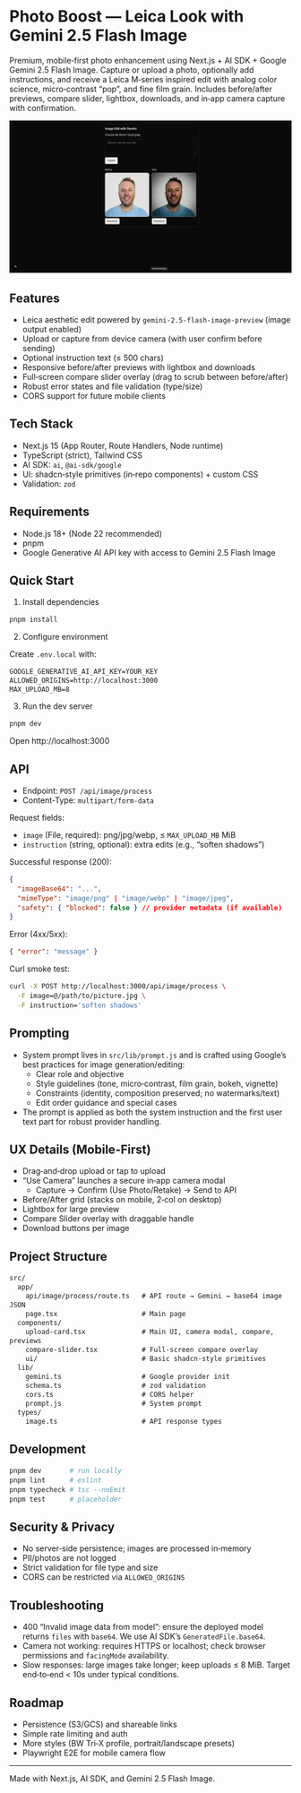 # Photo Boost — Leica Look with Gemini 2.5 Flash Image

Premium, mobile‑first photo enhancement using Next.js + AI SDK + Google Gemini 2.5 Flash Image. Capture or upload a photo, optionally add instructions, and receive a Leica M‑series inspired edit with analog color science, micro‑contrast “pop”, and fine film grain. Includes before/after previews, compare slider, lightbox, downloads, and in‑app camera capture with confirmation.

![UI Preview](./ui.png)

## Features

- Leica aesthetic edit powered by `gemini-2.5-flash-image-preview` (image output enabled)
- Upload or capture from device camera (with user confirm before sending)
- Optional instruction text (≤ 500 chars)
- Responsive before/after previews with lightbox and downloads
- Full‑screen compare slider overlay (drag to scrub between before/after)
- Robust error states and file validation (type/size)
- CORS support for future mobile clients

## Tech Stack

- Next.js 15 (App Router, Route Handlers, Node runtime)
- TypeScript (strict), Tailwind CSS
- AI SDK: `ai`, `@ai-sdk/google`
- UI: shadcn‑style primitives (in‑repo components) + custom CSS
- Validation: `zod`

## Requirements

- Node.js 18+ (Node 22 recommended)
- pnpm
- Google Generative AI API key with access to Gemini 2.5 Flash Image

## Quick Start

1) Install dependencies

```bash
pnpm install
```

2) Configure environment

Create `.env.local` with:

```
GOOGLE_GENERATIVE_AI_API_KEY=YOUR_KEY
ALLOWED_ORIGINS=http://localhost:3000
MAX_UPLOAD_MB=8
```

3) Run the dev server

```bash
pnpm dev
```

Open http://localhost:3000

## API

- Endpoint: `POST /api/image/process`
- Content-Type: `multipart/form-data`

Request fields:

- `image` (File, required): png/jpg/webp, ≤ `MAX_UPLOAD_MB` MiB
- `instruction` (string, optional): extra edits (e.g., “soften shadows”)

Successful response (200):

```json
{
  "imageBase64": "...",
  "mimeType": "image/png" | "image/webp" | "image/jpeg",
  "safety": { "blocked": false } // provider metadata (if available)
}
```

Error (4xx/5xx):

```json
{ "error": "message" }
```

Curl smoke test:

```bash
curl -X POST http://localhost:3000/api/image/process \
  -F image=@/path/to/picture.jpg \
  -F instruction='soften shadows'
```

## Prompting

- System prompt lives in `src/lib/prompt.js` and is crafted using Google’s best practices for image generation/editing:
  - Clear role and objective
  - Style guidelines (tone, micro‑contrast, film grain, bokeh, vignette)
  - Constraints (identity, composition preserved; no watermarks/text)
  - Edit order guidance and special cases
- The prompt is applied as both the system instruction and the first user text part for robust provider handling.

## UX Details (Mobile‑First)

- Drag‑and‑drop upload or tap to upload
- “Use Camera” launches a secure in‑app camera modal
  - Capture → Confirm (Use Photo/Retake) → Send to API
- Before/After grid (stacks on mobile, 2‑col on desktop)
- Lightbox for large preview
- Compare Slider overlay with draggable handle
- Download buttons per image

## Project Structure

```
src/
  app/
    api/image/process/route.ts   # API route → Gemini → base64 image JSON
    page.tsx                     # Main page
  components/
    upload-card.tsx              # Main UI, camera modal, compare, previews
    compare-slider.tsx           # Full-screen compare overlay
    ui/                          # Basic shadcn-style primitives
  lib/
    gemini.ts                    # Google provider init
    schema.ts                    # zod validation
    cors.ts                      # CORS helper
    prompt.js                    # System prompt
  types/
    image.ts                     # API response types
```

## Development

```bash
pnpm dev       # run locally
pnpm lint      # eslint
pnpm typecheck # tsc --noEmit
pnpm test      # placeholder
```

## Security & Privacy

- No server‑side persistence; images are processed in‑memory
- PII/photos are not logged
- Strict validation for file type and size
- CORS can be restricted via `ALLOWED_ORIGINS`

## Troubleshooting

- 400 “Invalid image data from model”: ensure the deployed model returns `files` with `base64`. We use AI SDK’s `GeneratedFile.base64`.
- Camera not working: requires HTTPS or localhost; check browser permissions and `facingMode` availability.
- Slow responses: large images take longer; keep uploads ≤ 8 MiB. Target end‑to‑end < 10s under typical conditions.

## Roadmap

- Persistence (S3/GCS) and shareable links
- Simple rate limiting and auth
- More styles (BW Tri‑X profile, portrait/landscape presets)
- Playwright E2E for mobile camera flow

---

Made with Next.js, AI SDK, and Gemini 2.5 Flash Image.
